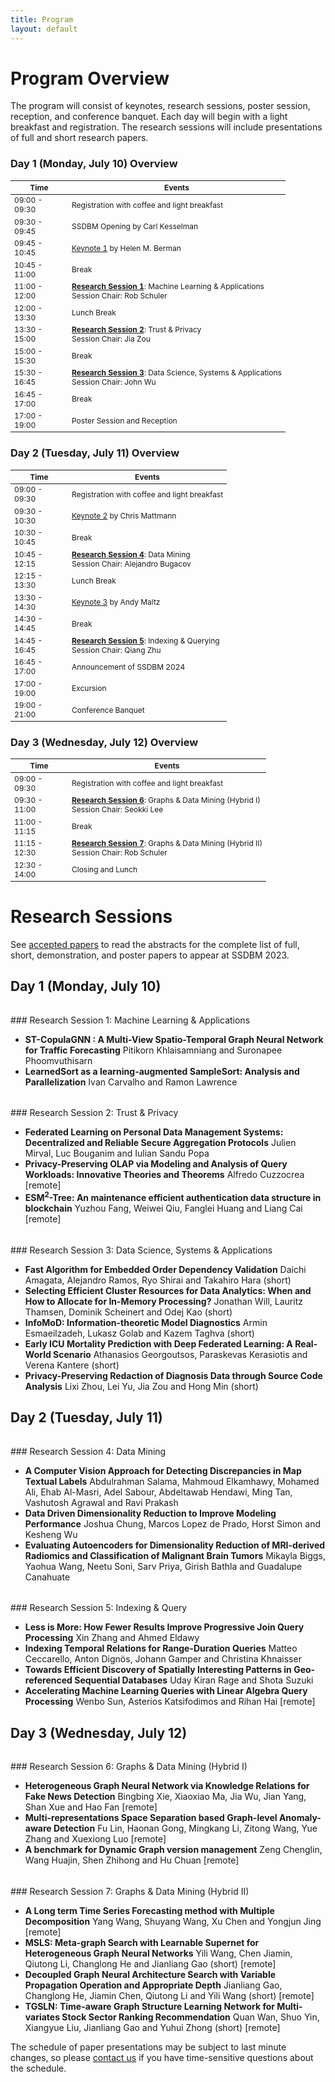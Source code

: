 ```yaml
---
title: Program
layout: default
---
```


# Program Overview

<style scoped>
    table
    {
        font-size: 12px;
        table-layout: fixed;
    }

    th:nth-child(1)
    {
        width: 80px;
        overflow: hidden;
    }
</style>

The program will consist of keynotes, research sessions, poster session, reception, and conference banquet. 
Each day will begin with a light breakfast and registration. 
The research sessions will include presentations of full and short research papers. 

### Day 1 (Monday, July 10) Overview

| Time          | Events                                                                                                          |
|---------------|-----------------------------------------------------------------------------------------------------------------|
| 09:00 - 09:30 | Registration with coffee and light breakfast                                                                    |
| 09:30 - 09:45 | SSDBM Opening by Carl Kesselman                                                                                 |
| 09:45 - 10:45 | [Keynote 1](./keynotes.md#keynote-1) by Helen M. Berman                                                         |
| 10:45 - 11:00 | Break                                                                                                           |
| 11:00 - 12:00 | **[Research Session 1](#research-session-1)**: Machine Learning & Applications <br> Session Chair: Rob Schuler  |
| 12:00 - 13:30 | Lunch Break                                                                                                     |
| 13:30 - 15:00 | **[Research Session 2](#research-session-2)**: Trust & Privacy <br> Session Chair: Jia Zou                      |
| 15:00 - 15:30 | Break                                                                                                           |
| 15:30 - 16:45 | **[Research Session 3](#research-session-3)**: Data Science, Systems & Applications <br> Session Chair: John Wu |
| 16:45 - 17:00 | Break                                                                                                           |
| 17:00 - 19:00 | Poster Session and Reception                                                                                    |

### Day 2 (Tuesday, July 11) Overview

| Time           | Events                                                                                           |
|----------------|--------------------------------------------------------------------------------------------------|
| 09:00 - 09:30 | Registration with coffee and light breakfast                                                     |
| 09:30 - 10:30 | [Keynote 2](./keynotes.md#keynote-2) by Chris Mattmann                                           |
| 10:30 - 10:45 | Break                                                                                            |
| 10:45 - 12:15 | **[Research Session 4](#research-session-4)**: Data Mining <br> Session Chair: Alejandro Bugacov |
| 12:15 - 13:30 | Lunch Break                                                                                      |
| 13:30 - 14:30 | [Keynote 3](./keynotes.md#keynote-3) by Andy Maltz                                               |
| 14:30 - 14:45 | Break                                                                                            |
| 14:45 - 16:45 | **[Research Session 5](#research-session-5)**: Indexing & Querying <br> Session Chair: Qiang Zhu |
| 16:45 - 17:00 | Announcement of SSDBM 2024                                                                       |
| 17:00 - 19:00 | Excursion                                                                                        |
| 19:00 - 21:00 | Conference Banquet                                                                               |

### Day 3 (Wednesday, July 12) Overview

| Time           | Events                                                                                                          |
|----------------|-----------------------------------------------------------------------------------------------------------------|
| 09:00 - 09:30 | Registration with coffee and light breakfast                                                                    |
| 09:30 - 11:00 | **[Research Session 6](#research-session-6)**: Graphs & Data Mining (Hybrid I) <br> Session Chair: Seokki Lee   |
| 11:00 - 11:15 | Break                                                                                                           |
| 11:15 - 12:30 | **[Research Session 7](#research-session-7)**: Graphs & Data Mining (Hybrid II) <br> Session Chair: Rob Schuler |
| 12:30 - 14:00 | Closing and Lunch                                                                                               |

# Research Sessions

See [accepted papers](./accepted-papers.md) to read the abstracts for the complete list of full, short, demonstration, and poster papers to appear at SSDBM 2023.

## Day 1 (Monday, July 10)

<h6 id="research-session-1"></h6>
### Research Session 1: Machine Learning & Applications

* **ST-CopulaGNN : A Multi-View Spatio-Temporal Graph Neural Network for Traffic Forecasting** Pitikorn Khlaisamniang and Suronapee Phoomvuthisarn
* **LearnedSort as a learning-augmented SampleSort: Analysis and Parallelization** Ivan Carvalho and Ramon Lawrence

<h6 id="research-session-2"></h6>
### Research Session 2: Trust & Privacy

* **Federated Learning on Personal Data Management Systems: Decentralized and Reliable Secure Aggregation Protocols** Julien Mirval, Luc Bouganim and Iulian Sandu Popa
* **Privacy-Preserving OLAP via Modeling and Analysis of Query Workloads: Innovative Theories and Theorems** Alfredo Cuzzocrea [remote]
* **ESM$^2$-Tree: An maintenance efficient authentication data structure in blockchain** Yuzhou Fang, Weiwei Qiu, Fanglei Huang and Liang Cai [remote]

<h6 id="research-session-3"></h6>
### Research Session 3: Data Science, Systems & Applications

* **Fast Algorithm for Embedded Order Dependency Validation** Daichi Amagata, Alejandro Ramos, Ryo Shirai and Takahiro Hara (short)
* **Selecting Efficient Cluster Resources for Data Analytics: When and How to Allocate for In-Memory Processing?** Jonathan Will, Lauritz Thamsen, Dominik Scheinert and Odej Kao (short)
* **InfoMoD: Information-theoretic Model Diagnostics** Armin Esmaeilzadeh, Lukasz Golab and Kazem Taghva (short)
* **Early ICU Mortality Prediction with Deep Federated Learning: A Real-World Scenario** Athanasios Georgoutsos, Paraskevas Kerasiotis and Verena Kantere (short)
* **Privacy-Preserving Redaction of Diagnosis Data through Source Code Analysis** Lixi Zhou, Lei Yu, Jia Zou and Hong Min (short)

## Day 2 (Tuesday, July 11)

<h6 id="research-session-4"></h6>
### Research Session 4: Data Mining

* **A Computer Vision Approach for Detecting Discrepancies in Map Textual Labels** Abdulrahman Salama, Mahmoud Elkamhawy, Mohamed Ali, Ehab Al-Masri, Adel Sabour, Abdeltawab Hendawi, Ming Tan, Vashutosh Agrawal and Ravi Prakash
* **Data Driven Dimensionality Reduction to Improve Modeling Performance** Joshua Chung, Marcos Lopez de Prado, Horst Simon and Kesheng Wu
* **Evaluating Autoencoders for Dimensionality Reduction of MRI-derived Radiomics and Classification of Malignant Brain Tumors** Mikayla Biggs, Yaohua Wang, Neetu Soni, Sarv Priya, Girish Bathla and Guadalupe Canahuate

<h6 id="research-session-5"></h6>
### Research Session 5: Indexing & Query

* **Less is More: How Fewer Results Improve Progressive Join Query Processing** Xin Zhang and Ahmed Eldawy
* **Indexing Temporal Relations for Range-Duration Queries** Matteo Ceccarello, Anton Dignös, Johann Gamper and Christina Khnaisser
* **Towards Efficient Discovery of Spatially Interesting Patterns in Geo-referenced Sequential Databases** Uday Kiran Rage and Shota Suzuki
* **Accelerating Machine Learning Queries with Linear Algebra Query Processing** Wenbo Sun, Asterios Katsifodimos and Rihan Hai [remote]

## Day 3 (Wednesday, July 12)

<h6 id="research-session-6"></h6>
### Research Session 6: Graphs & Data Mining (Hybrid I)

* **Heterogeneous Graph Neural Network via Knowledge Relations for Fake News Detection** Bingbing Xie, Xiaoxiao Ma, Jia Wu, Jian Yang, Shan Xue and Hao Fan [remote]
* **Multi-representations Space Separation based Graph-level Anomaly-aware Detection** Fu Lin, Haonan Gong, Mingkang Li, Zitong Wang, Yue Zhang and Xuexiong Luo [remote]
* **A benchmark for Dynamic Graph version management** Zeng Chenglin, Wang Huajin, Shen Zhihong and Hu Chuan [remote]

<h6 id="research-session-7"></h6>
### Research Session 7: Graphs & Data Mining (Hybrid II) 

* **A Long term Time Series Forecasting method with Multiple Decomposition** Yang Wang, Shuyang Wang, Xu Chen and Yongjun Jing [remote]
* **MSLS: Meta-graph Search with Learnable Supernet for Heterogeneous Graph Neural Networks** Yili Wang, Chen Jiamin, Qiutong Li, Changlong He and Jianliang Gao (short) [remote]
* **Decoupled Graph Neural Architecture Search with Variable Propagation Operation and Appropriate Depth** Jianliang Gao, Changlong He, Jiamin Chen, Qiutong Li and Yili Wang (short) [remote]
* **TGSLN: Time-aware Graph Structure Learning Network for Multi-variates Stock Sector Ranking Recommendation** Quan Wan, Shuo Yin, Xiangyue Liu, Jianliang Gao and Yuhui Zhong (short) [remote]

The schedule of paper presentations may be subject to last minute changes, so please [contact us](mailto:ssdbm2023@easychair.org) if you have time-sensitive questions about the schedule.
